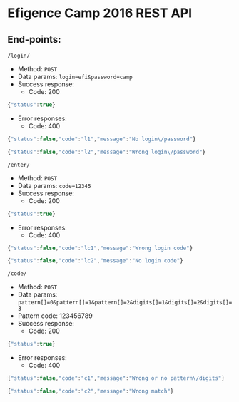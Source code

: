 # Efigence Camp 2016 REST API

## End-points:

`/login/`

* Method: `POST`
* Data params: `login=efi&password=camp`
* Success response:
  * Code: 200

```javascript
{"status":true}
```
* Error responses:
  * Code: 400
```javascript
{"status":false,"code":"l1","message":"No login\/password"}
```
```javascript
{"status":false,"code":"l2","message":"Wrong login\/password"}
```

`/enter/`
* Method: `POST`
* Data params: `code=12345`
* Success response:
  * Code: 200

```javascript
{"status":true}
```
* Error responses:
  * Code: 400
```javascript
{"status":false,"code":"lc1","message":"Wrong login code"}
```
```javascript
{"status":false,"code":"lc2","message":"No login code"}
```

`/code/`
* Method: `POST`
* Data params: `pattern[]=0&pattern[]=1&pattern[]=2&digits[]=1&digits[]=2&digits[]=3`
* Pattern code: 123456789
* Success response:
  * Code: 200

```javascript
{"status":true}
```
* Error responses:
  * Code: 400
```javascript
{"status":false,"code":"c1","message":"Wrong or no pattern\/digits"}
```
```javascript
{"status":false,"code":"c2","message":"Wrong match"}
```
